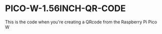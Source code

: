# PICO-W-1.56INCH-QR-CODE
This is the code when you're creating a QRcode from the Raspberry Pi Pico W
